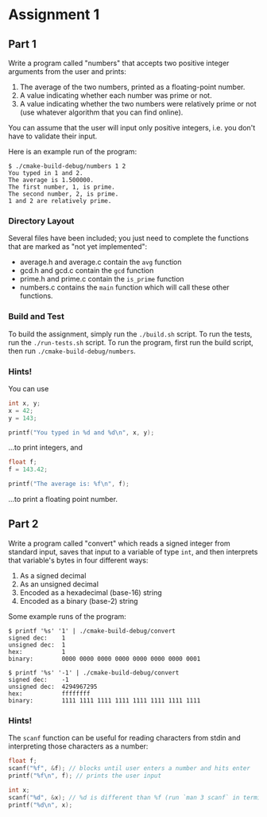 # Assignment 1

## Part 1

Write a program called "numbers" that accepts two positive integer
arguments from the user and prints:

1. The average of the two numbers, printed as a floating-point
   number.
2. A value indicating whether each number was prime or not.
3. A value indicating whether the two numbers were relatively
   prime or not (use whatever algorithm that you can find online).

You can assume that the user will input only positive integers, i.e.
you don't have to validate their input.

Here is an example run of the program:

```shell
$ ./cmake-build-debug/numbers 1 2
You typed in 1 and 2.
The average is 1.500000.
The first number, 1, is prime.
The second number, 2, is prime.
1 and 2 are relatively prime.
```

### Directory Layout

Several files have been included; you just need to complete the
functions that are marked as "not yet implemented":

- average.h and average.c contain the `avg` function
- gcd.h and gcd.c contain the `gcd` function
- prime.h and prime.c contain the `is_prime` function
- numbers.c contains the `main` function which will call these other
  functions.

### Build and Test

To build the assignment, simply run the `./build.sh` script. To run
the tests, run the `./run-tests.sh` script. To run the program, first run
the build script, then run `./cmake-build-debug/numbers`.

### Hints!

You can use 
```c
int x, y;
x = 42;
y = 143;

printf("You typed in %d and %d\n", x, y);
```

...to print integers, and

```c
float f;
f = 143.42;

printf("The average is: %f\n", f);
```

...to print a floating point number.

## Part 2

Write a program called "convert" which reads a signed integer from
standard input, saves that input to a variable of type `int`, and 
then interprets that variable's bytes in four different ways:

1. As a signed decimal
2. As an unsigned decimal
3. Encoded as a hexadecimal (base-16) string
4. Encoded as a binary (base-2) string

Some example runs of the program:

```shell
$ printf '%s' '1' | ./cmake-build-debug/convert
signed dec:    1
unsigned dec:  1
hex:           1
binary:        0000 0000 0000 0000 0000 0000 0000 0001
```

```shell
$ printf '%s' '-1' | ./cmake-build-debug/convert
signed dec:    -1
unsigned dec:  4294967295
hex:           ffffffff
binary:        1111 1111 1111 1111 1111 1111 1111 1111
```

### Hints!

The `scanf` function can be useful for reading characters from stdin
and interpreting those characters as a number:

```c
float f;
scanf("%f", &f); // blocks until user enters a number and hits enter
printf("%f\n", f); // prints the user input

int x;
scanf("%d", &x); // %d is different than %f (run `man 3 scanf` in terminal)
printf("%d\n", x);
```
